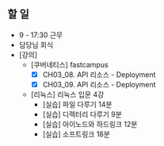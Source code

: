 

## 할 일
- 9 - 17:30 근무
- 담당님 회식
- [강의]
	- [쿠버네티스] fastcampus
		- [x] CH03_08. API 리소스 - Deployment
		- [x] CH03_09. API 리소스 - Deployment
	- [리눅스] 리눅스 입문 4강
		- [실습] 파일 다루기 14분
		- [실습] 디렉터리 다루기 9분
		- [실습] 아이노드와 하드링크 12분
		- [실습] 소프트링크 18분

<!--stackedit_data:
eyJoaXN0b3J5IjpbMTQxMzc0NzIxMiwtMTY5MDkxMDcwMSwtMz
QwMjY2NzU0XX0=
-->